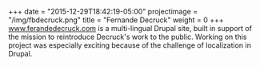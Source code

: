 +++
date = "2015-12-29T18:42:19-05:00"
projectimage = "/img/fbdecruck.png"
title = "Fernande Decruck"
weight = 0
+++
www.ferandedecruck.com is a multi-lingual Drupal site, built in support of the mission to reintroduce Decruck's work to the public. Working on this project was especially exciting because of the challenge of localization in Drupal.
